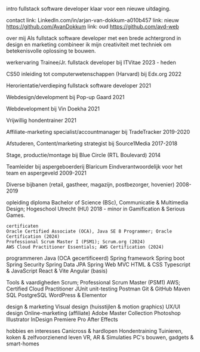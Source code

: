 intro
fullstack software developer klaar voor een nieuwe uitdaging. 

contact
link: LinkedIn.com/in/arjan-van-dokkum-a010b457
link: nieuw https://github.com/AvanDokkum
link: oud https://github.com/avd-web

over mij
Als fullstack software developer met een brede achtergrond in design en marketing combineer ik mijn creativiteit met techniek om betekenisvolle oplossing te bouwen.

werkervaring
Trainee/Jr. fullstack developer bij ITVitae 
2023 - heden

CS50 inleiding tot computerwetenschappen (Harvard) bij Edx.org
2022

Herorientatie/verdieping fullstack software developer
2021

Webdesign/development bij Pop-up Gaard
2021

Webdevelopment bij Vin Doekha
2021

Vrijwillig hondentrainer
2021

Affiliate-marketing specialist/accountmanager bij TradeTracker
2019-2020

Afstuderen, Content/marketing strategist bij Source1Media
2017-2018

Stage, productie/montage bij Blue Circle (RTL Boulevard)
2014

Teamleider bij aspergeboerderij Blaricum
Eindverantwoordelijk voor het team en aspergeveld 
2009-2021

Diverse bijbanen 
(retail, gastheer, magazijn, postbezorger, hovenier)
2008-2019

opleiding
    diploma
    Bachelor of Science (BSc), Communicatie & Multimedia Design; Hogeschool Utrecht (HU) 2018 - minor in Gamification & Serious Games.

    certificaten
    Oracle Certified Associate (OCA), Java SE 8 Programmer; Oracle Certification (2024)
    Professional Scrum Master I (PSM1); Scrum.org (2024)
    AWS Cloud Practitioner Essentials; AWS Certification (2024)

programmeren
Java (OCA gecertificeerd)
Spring framework
    Spring boot
    Spring Security
    Spring Data JPA
    Spring Web MVC
HTML & CSS
Typescript & JavaScript
React & Vite
Angular (basis)

Tools & vaardigheden
Scrum; Professional Scrum Master (PSM1)
AWS; Certified Cloud Practitioner
JUnit unit-testing
Postman
Git & GitHub
Maven
SQL
PostgreSQL
WordPress & Elementor

design & marketing
Visual design (huisstijlen & motion graphics)
UX/UI design
Online-marketing (affiliate)
Adobe Master Collection
    Photoshop
    Illustrator
    InDesign
    Premiere Pro
    After Effects

hobbies en interesses
Canicross & hardlopen
Hondentraining
Tuinieren, koken & zelfvoorzienend leven
VR, AR & Simulaties
PC's bouwen, gadgets & smart-homes